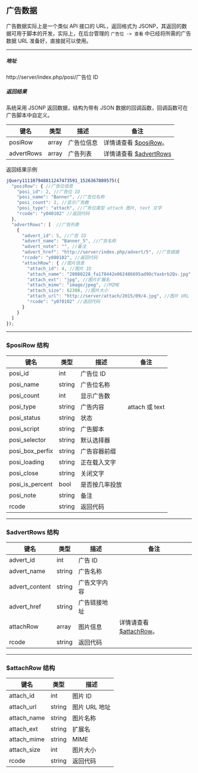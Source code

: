 ## 广告数据

广告数据实际上是一个类似 API 接口的 URL，返回格式为 JSONP，其返回的数据可用于脚本的开发，实际上，在后台管理的 `广告位 -> 查看` 中已经将所需的广告数据 URL 准备好，直接就可以使用。

----------

##### 地址

http://server/index.php/posi/广告位 ID

##### 返回结果

系统采用 JSONP 返回数据，结构为带有 JSON 数据的回调函数，回调函数可在广告脚本中自定义。

| 键名 | 类型 | 描述 | 备注 |
| - | - | - | - |
| posiRow | array | 广告位信息 | 详情请查看 [$posiRow](#posiRow)。 |
| advertRows | array | 广告列表 | 详情请查看 [$advertRows](#advertRows) |

返回结果示例

``` javascript
jQuery111107948811247473591_1526367889575({
  "posiRow": { //广告位信息
    "posi_id": 2, //广告位 ID
    "posi_name": "Banner", //广告位名称
    "posi_count": 2, //显示广告数
    "posi_type": "attach", //广告位类型 attach 图片, text 文字
    "rcode": "y040102" //返回代码
  },
  "advertRows": [  //广告列表
    {
      "advert_id": 5, //广告 ID
      "advert_name": "Banner_5", //广告名称
      "advert_note": "", //备注
      "advert_href": "http://server/index.php/advert/5", //广告链接
      "rcode": "y080102", //返回代码
      "attachRow": { //图片信息
        "attach_id": 4, //图片 ID
        "attach_name": "20080228_fa178442e062486695ad9OcYaxbrb2Qv.jpg", //图片原始文件名
        "attach_ext": "jpg", //图片扩展名
        "attach_mime": "image/jpeg", //MIME
        "attach_size": 62308, //图片大小
        "attach_url": "http://server/attach/2015/09/4.jpg", //图片 URL
        "rcode": "y070102" //返回代码
      }
    }
  ]
});
```

----------

<span id="posiRow"></span>

### $posiRow 结构

| 键名 | 类型 | 描述 | 备注 |
| - | - | - | - |
| posi_id | int | 广告位 ID | |
| posi_name | string | 广告位名称 | |
| posi_count | int | 显示广告数 | |
| posi_type | string | 广告内容 | attach 或 text |
| posi_status | string | 状态 |
| posi_script | string | 广告脚本 | |
| posi_selector | string | 默认选择器 | |
| posi_box_perfix | string | 广告容器前缀 | |
| posi_loading | string | 正在载入文字 | |
| posi_close | string | 关闭文字 | |
| posi_is_percent | bool | 是否按几率投放 | |
| posi_note | string | 备注 | |
| rcode | string | 返回代码 | |

----------

<span id="advertRows"></span>

### $advertRows 结构

| 键名 | 类型 | 描述 | 备注 |
| - | - | - | - |
| advert_id | int | 广告 ID | |
| advert_name | string | 广告名称 | |
| advert_content | string | 广告文字内容 | |
| advert_href | string | 广告链接地址 | |
| attachRow | array | 图片信息 | 详情请查看 [$attachRow](#attachRow)。 |
| rcode | string | 返回代码 | |

----------

<span id="attachRow"></span>

### $attachRow 结构

| 键名 | 类型 | 描述 |
| - | - | - |
| attach_id | int | 图片 ID |
| attach_url | string | 图片 URL 地址 |
| attach_name | string | 图片名称 |
| attach_ext | string | 扩展名 |
| attach_mime | string | MIME |
| attach_size | int | 图片大小 |
| rcode | string | 返回代码 |
